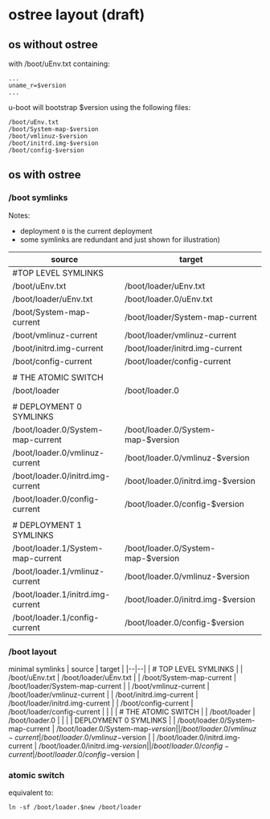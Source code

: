 # ostree layout (draft)

## os without ostree 

with /boot/uEnv.txt containing:
```
...
uname_r=$version
...
```

u-boot will bootstrap $version using the following files:
```
/boot/uEnv.txt
/boot/System-map-$version
/boot/vmlinuz-$version
/boot/initrd.img-$version
/boot/config-$version
```


## os with ostree

### /boot symlinks

Notes: 
- deployment `0` is the current deployment
- some symlinks are redundant and just shown for illustration)

| source | target |
|--|--|
| #TOP LEVEL SYMLINKS  |
| /boot/uEnv.txt | /boot/loader/uEnv.txt |
| /boot/loader/uEnv.txt | /boot/loader.0/uEnv.txt |
| /boot/System-map-current | /boot/loader/System-map-current |
| /boot/vmlinuz-current | /boot/loader/vmlinuz-current |
| /boot/initrd.img-current | /boot/loader/initrd.img-current |
| /boot/config-current | /boot/loader/config-current |
| | 
| # THE ATOMIC SWITCH |
| /boot/loader   | /boot/loader.0  | 
| | 
| # DEPLOYMENT 0 SYMLINKS |
| /boot/loader.0/System-map-current | /boot/loader.0/System-map-$version |
| /boot/loader.0/vmlinuz-current | /boot/loader.0/vmlinuz-$version |
| /boot/loader.0/initrd.img-current | /boot/loader.0/initrd.img-$version |
| /boot/loader.0/config-current | /boot/loader.0/config-$version |
| | 
| # DEPLOYMENT 1 SYMLINKS |
| /boot/loader.1/System-map-current | /boot/loader.0/System-map-$version |
| /boot/loader.1/vmlinuz-current | /boot/loader.0/vmlinuz-$version |
| /boot/loader.1/initrd.img-current | /boot/loader.0/initrd.img-$version |
| /boot/loader.1/config-current | /boot/loader.0/config-$version |


### /boot layout

minimal symlinks
| source | target |
|--|--|
| # TOP LEVEL SYMLINKS |
| /boot/uEnv.txt | /boot/loader/uEnv.txt |
| /boot/System-map-current | /boot/loader/System-map-current |
| /boot/vmlinuz-current | /boot/loader/vmlinuz-current |
| /boot/initrd.img-current | /boot/loader/initrd.img-current |
| /boot/config-current | /boot/loader/config-current |
| |
| # THE ATOMIC SWITCH |
| /boot/loader   | /boot/loader.0  | 
| |
| DEPLOYMENT 0 SYMLINKS |
| /boot/loader.0/System-map-current | /boot/loader.0/System-map-$version |
| /boot/loader.0/vmlinuz-current | /boot/loader.0/vmlinuz-$version |
| /boot/loader.0/initrd.img-current | /boot/loader.0/initrd.img-$version |
| /boot/loader.0/config-current | /boot/loader.0/config-$version |




### atomic switch

equivalent to:
```
ln -sf /boot/loader.$new /boot/loader
```

